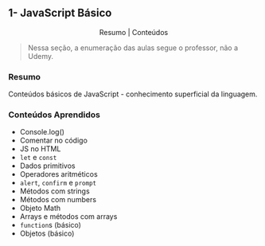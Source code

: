 ## 1- JavaScript Básico

<p align="center">
    <a>Resumo</a> |
    <a>Conteúdos</a>
</p>

> Nessa seção, a enumeração das aulas segue o professor, não a Udemy.

### Resumo
Conteúdos básicos de JavaScript - conhecimento superficial da linguagem. 

### Conteúdos Aprendidos
- Console.log()
- Comentar no código
- JS no HTML
- `let` e `const`
- Dados primitivos
- Operadores aritméticos
- `alert`, `confirm` e `prompt`
- Métodos com strings
- Métodos com numbers
- Objeto Math
- Arrays e métodos com arrays
- `function`s (básico)
- Objetos (básico)